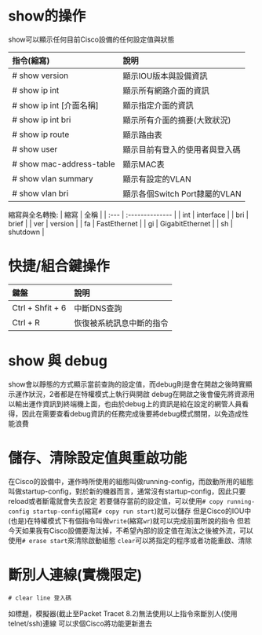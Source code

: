 # show的操作
show可以顯示任何目前Cisco設備的任何設定值與狀態

| 指令(縮寫)               | 說明                           |
| :----------------------- | :----------------------------- |
| # show version           | 顯示IOU版本與設備資訊          |
| # show ip int            | 顯示所有網路介面的資訊         |
| # show ip int [介面名稱] | 顯示指定介面的資訊             |
| # show ip int bri        | 顯示所有介面的摘要(大致狀況)   |
| # show ip route          | 顯示路由表                     |
| # show user              | 顯示目前有登入的使用者與登入碼 |
| # show mac-address-table | 顯示MAC表                      |
| # show vlan summary      | 顯示有設定的VLAN               |
| # show vlan bri          | 顯示各個Switch Port隸屬的VLAN  |

縮寫與全名轉換:
| 縮寫 | 全稱            |
| :--- | :-------------- |
| int  | interface       |
| bri  | brief           |
| ver  | version         |
| fa   | FastEthernet    |
| gi   | GigabitEthernet |
| sh   | shutdown        |

# 快捷/組合鍵操作
| 鍵盤             | 說明                     |
| :--------------- | :----------------------- |
| Ctrl + Shfit + 6 | 中斷DNS查詢              |
| Ctrl + R         | 恢復被系統訊息中斷的指令 |

# show 與 debug
show會以靜態的方式顯示當前查詢的設定值，而debug則是會在開啟之後時實顯示運作狀況，2者都是在特權模式上執行與開啟
debug在開啟之後會優先將資源用以輸出運作資訊到終端機上面，也由於debug上的資訊是給在設定的網管人員看得，因此在需要查看debug資訊的任務完成後要將debug模式關閉，以免造成性能浪費

# 儲存、清除設定值與重啟功能
在Cisco的設備中，運作時所使用的組態叫做running-config，而啟動所用的組態叫做startup-config，對於新的機器而言，通常沒有startup-config，因此只要reload或者斷電就會失去設定
若要儲存當前的設定值，可以使用`# copy running-config startup-config`(縮寫`# copy run start`)就可以儲存
但是Cisco的IOU中(也是)在特權模式下有個指令叫做`write`(縮寫`wr`)就可以完成前面所說的指令
但若今天如果我有Cisco設備要淘汰掉，不希望內部的設定值在淘汰之後被外流，可以使用`# erase start`來清除啟動組態
`clear`可以將指定的程序或者功能重啟、清除

# 斷別人連線(實機限定)
```
# clear line 登入碼
```
如標題，模擬器(截止至Packet Tracet 8.2)無法使用以上指令來斷別人(使用telnet/ssh)連線
可以求個Cisco將功能更新進去
